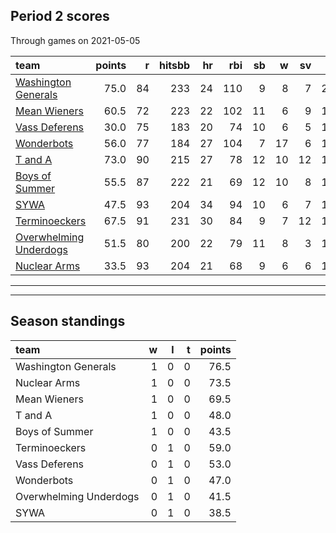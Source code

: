 

## Period 2 scores

Through games on 2021-05-05


|team                                              | points|  r| hitsbb| hr| rbi| sb|  w| sv|  so|   era|  whip|
|:-------------------------------------------------|------:|--:|------:|--:|---:|--:|--:|--:|---:|-----:|-----:|
|[Washington Generals](./washingtongenerals)       |   75.0| 84|    233| 24| 110|  9|  8|  7| 212| 2.848| 0.949|
|[Mean Wieners](./meanwieners)                     |   60.5| 72|    223| 22| 102| 11|  6|  9| 137| 2.796| 1.127|
|[Vass Deferens](./vassdeferens)                   |   30.0| 75|    183| 20|  74| 10|  6|  5| 135| 3.857| 1.264|
|[Wonderbots](./wonderbots)                        |   56.0| 77|    184| 27| 104|  7| 17|  6| 123| 2.872| 1.007|
|[T and A](./tanda)                                |   73.0| 90|    215| 27|  78| 12| 10| 12| 173| 4.047| 1.047|
|[Boys of Summer](./boysofsummer)                  |   55.5| 87|    222| 21|  69| 12| 10|  8| 158| 4.500| 1.261|
|[SYWA](./sywa)                                    |   47.5| 93|    204| 34|  94| 10|  6|  7| 105| 5.308| 1.350|
|[Terminoeckers](./terminoeckers)                  |   67.5| 91|    231| 30|  84|  9|  7| 12| 154| 3.536| 1.129|
|[Overwhelming Underdogs](./overwhelmingunderdogs) |   51.5| 80|    200| 22|  79| 11|  8|  3| 162| 3.940| 1.069|
|[Nuclear Arms](./nucleararms)                     |   33.5| 93|    204| 21|  68|  9|  6|  6| 115| 4.399| 1.304|

* * *
* * *

## Season standings


|team                   |  w|  l|  t| points|
|:----------------------|--:|--:|--:|------:|
|Washington Generals    |  1|  0|  0|   76.5|
|Nuclear Arms           |  1|  0|  0|   73.5|
|Mean Wieners           |  1|  0|  0|   69.5|
|T and A                |  1|  0|  0|   48.0|
|Boys of Summer         |  1|  0|  0|   43.5|
|Terminoeckers          |  0|  1|  0|   59.0|
|Vass Deferens          |  0|  1|  0|   53.0|
|Wonderbots             |  0|  1|  0|   47.0|
|Overwhelming Underdogs |  0|  1|  0|   41.5|
|SYWA                   |  0|  1|  0|   38.5|


